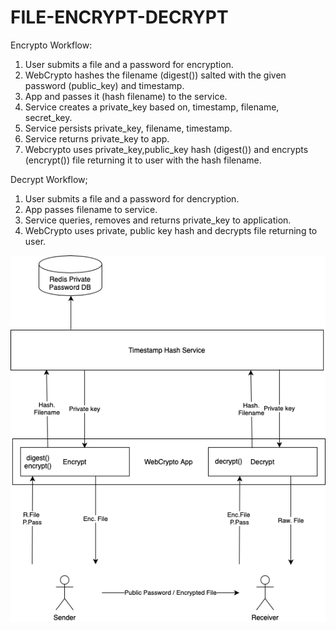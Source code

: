 # FILE-ENCRYPT-DECRYPT

Encrypto Workflow:

1. User submits a file and a password for encryption.
2. WebCrypto hashes the filename (digest()) salted with the given password (public_key) and timestamp.
3. App and passes it (hash filename) to the service.
4. Service creates a private_key based on, timestamp, filename, secret_key.
5. Service persists private_key, filename, timestamp.
6. Service returns private_key to app.
7. Webcrypto uses private_key,public_key hash (digest()) and encrypts (encrypt()) file returning it to user with the hash filename.

Decrypt Workflow;

1. User submits a file and a password for dencryption.
2. App passes filename to service.
3. Service queries, removes and returns private_key to application.
4. WebCrypto uses private, public key hash and decrypts file returning to user.

![alt text](https://github.com/LeadShuriken/file_encrypt_decrypt/blob/master/EncFileShare.png?raw=true)
 
